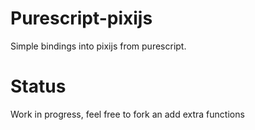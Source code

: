 # Purescript-pixijs

Simple bindings into pixijs from purescript.

# Status

Work in progress, feel free to fork an add
extra functions

